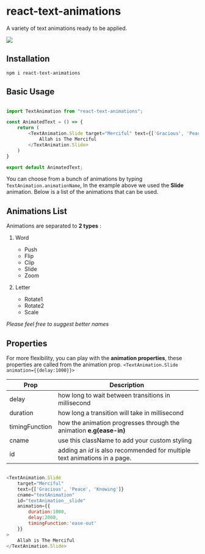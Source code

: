# react-text-animations
A variety of text animations ready to be applied.


![](https://github.com/dawoodsa/react-text-animations/blob/master/example.gif?raw=true)

## Installation
`npm i react-text-animations`

## Basic Usage
```javascript

import TextAnimation from "react-text-animations";

const AnimatedText = () => {
    return (
        <TextAnimation.Slide target="Merciful" text={['Gracious', 'Peace', 'Knowing']}>
            Allah is The Merciful
        </TextAnimation.Slide>
    )
}

export default AnimatedText;
```

You can choose from a bunch of animations by typing `TextAnimation.animationName`, In the example above we used the **Slide** animation. Below is a list of the animations that can be used.



## Animations List

Animations are separated to **2 types** :

1. Word
    * Push
    * Flip
    * Clip
    * Slide
    * Zoom
    
2. Letter
    * Rotate1 
    * Rotate2 
    * Scale
    
*Please feel free to suggest better names*



## Properties

For more flexibility, you can play with the **animation properties**, these properties are called from the animation prop. `<TextAnimation.Slide animation={{delay:1000}}>`

| Prop  | Description |
| ------------- | ------------- |
| delay  | how long to wait between transitions in millisecond  |
| duration  | how long a transition will take in millisecond  |
| timingFunction | how the animation progresses through the animation **e.g(ease-in)**|
| cname | use this className to add your custom styling |
| id | adding an *id* is also recommended for multiple text animations in a page. |





```javascript

<TextAnimation.Slide 
    target="Merciful" 
    text={['Gracious', 'Peace', 'Knowing']} 
    cname="textAnimation"
    id="textAnimation__slide"
    animation={{
        duration:1000,
        delay:2000,
        timingFunction:'ease-out'
    }}
>
    Allah is The Merciful
</TextAnimation.Slide>

```
